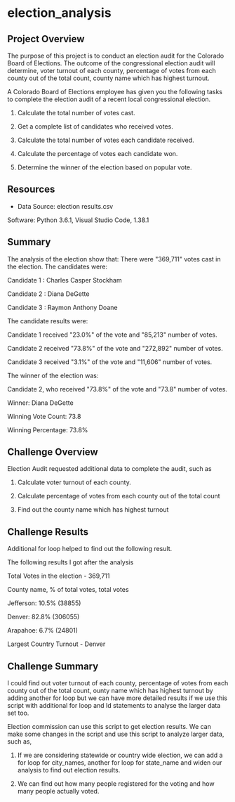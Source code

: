 # election_analysis

## Project Overview
The purpose of this project is to conduct an election audit for the Colorado Board of Elections. The outcome of the congressional election audit will determine, voter turnout of each county, percentage of votes from each county out of the total count, county name which has highest turnout.

A Colorado Board of Elections employee has given you the following tasks to complete the election audit of a recent local
congressional election.
1. Calculate the total number of votes cast.

2. Get a complete list of candidates who received votes.

3. Calculate the total number of votes each candidate received.

4. Calculate the percentage of votes each candidate won.

5. Determine the winner of the election based on popular vote.



## Resources

- Data Source: election results.csv

Software: Python 3.6.1, Visual Studio Code, 1.38.1

## Summary

The analysis of the election show that:
There were "369,711" votes cast in the election.
The candidates were:

Candidate 1 : Charles Casper Stockham

Candidate 2 : Diana DeGette

Candidate 3 : Raymon Anthony Doane


The candidate results were:

Candidate 1 received "23.0%" of the vote and "85,213" number of votes.

Candidate 2 received "73.8%" of the vote and "272,892" number of votes.

Candidate 3 received "3.1%" of the vote and "11,606" number of votes.

The winner of the election was:

Candidate 2, who received "73.8%" of the vote and "73.8" number of votes.

Winner: Diana DeGette

Winning Vote Count: 73.8

Winning Percentage: 73.8%

## Challenge Overview

Election Audit requested additional data to complete the audit, such as 

1. Calculate voter turnout of each county.

2. Calculate  percentage of votes from each county out of the total count

3. Find out the county name which has highest turnout

## Challenge Results

Additional for loop helped to find out the following result.

The following results I got after the analysis

Total Votes in the election - 369,711

County name, % of total votes, total votes

Jefferson: 10.5%  (38855)

Denver: 82.8%  (306055)

Arapahoe: 6.7%  (24801)

Largest Country Turnout - Denver

## Challenge Summary

I could find out voter turnout of each county, percentage of votes from each county out of the total count, ounty name which has highest turnout by adding another for loop but we can have more detailed results if we use this script with additional for loop and Id statements to analyse the larger data set too.

Election commission can use this script to get election results. We can make some changes in the script and use this script to analyze larger data, such as,
1. If we are considering statewide or country wide election, we can add a for loop for city_names, another for loop for state_name and widen our analysis to find out election results.

2. We can find out how many people registered for the voting and how many people actually voted.
